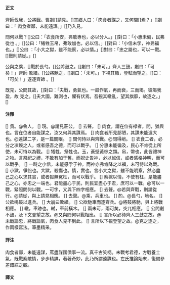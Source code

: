 #### 正文

齊師伐我，公將戰。曹劌[]請見。[]其鄉人曰：「肉食者謀之，又何間[]焉？」[]劌曰：「
肉食者鄙，未能遠謀。」[]乃入見。

問何以戰？[]公曰：「衣食所安，弗敢專也，必以分人。」[]對曰：「小惠未偏，民弗從也
。」[]公曰：「犧牲玉帛，弗敢加也，必以信。」[]對曰：「小信未孚，神弗福也。」[]公曰
：「小大之獄，雖不能察，必以情。」[]對曰：「忠之屬也，可以一戰。[]戰則請從。」[]

公與之乘，[]戰於長勺。[]公將鼓之。[]劌曰：「未可。」齊人三鼓，劌曰：「可矣！」齊師
敗績。[]公將馳之，[]劌曰：「未可。」下視其轍，登軾而望之，[]曰：「可矣！」遂逐齊師
。[]

既克，公問其故，[]對曰：「夫戰，勇氣也。一鼓作氣，再而衰，三而竭。彼竭我盈，故
克之。[]夫大國，難測也，懼有伏焉。吾視其轍亂，望其旗靡，故逐之。」[]

#### 注釋

[] 貴。@魯人。
[] 現。@請見莊公。
[] 去聲。
[] 肉食，謂在位有䘵者。間，猶與也。言在位者自能謀之，汝又何與其謀焉。
[] 肉食者所見鄙陋，其謀未能遠大也。@遠謀二字，是一篇關眼。
[] 問何恃以與齊戰。@問得峭。
[] 衣食二者，必分之凍餒之人，或者感吾之德，而可以戰乎。
[] 分惠未能徧及，民心不肯從上所使，未可恃以為戰。
[] 犧牲，祭牲也。玉，蒼壁黃琮之類。帛，幣也，此皆禮神之物。言祭祀之禮，不敢有加于舊，而祝史告神，必以誠信，或者感格神明，而可以戰乎。
[] 一時之小信，未能感孚于神。而神亦弗肯降之以福，未可恃以為戰。
[] 小獄，爭訟也。大獄，殺傷也。情，實也。言小大之獄，雖不能明察，然必盡己之心以求其實，或者獄無冤枉，而可以戰乎。
[] 察獄以情，不使有枉，是能盡己之心，亦忠之一端也。君能盡心于民，則民宜盡心于君，庶可以一戰。@可以一戰，緊照問何以戰。一可字，又與下四字相應。
[] 去聲。@若與齊戰，則請從行。@請從，與上請見相應。
[] 去聲。@乘，兵車也。
[] 酌。@長勺，地名。
[] 公欲鳴鼓以進兵。
[] 大崩曰敗績。
[] 公欲馳車而逐齊兵。@將鼓將馳，與上將戰相應。
[] 轍，車跡也。軾，車前橫木。
[] 兩未可，兩可矣，突兀相應。
[] 公問劌不鼓，及下文登望之故。@又與問何以戰相應。
[] 言所以必待齊人三鼓之故。@未戰論忠，將戰論氣，肉食人見不到此。
[] 言所以下視登望之故。@克之逐之，作兩樣寫法。筆墨精采。


#### 評注

肉食者鄙，未能遠謀，罵盡謀國僨事一流。真千古笑柄。未戰考君德，方戰養士氣，既戰察敵情，步步精詳，著著奇妙，此乃所謂遠謀也。左氏推論始末，復備參差錯綜之觀。

#### 譯文

